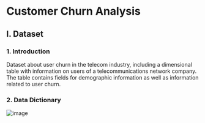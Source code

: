 # Customer Churn Analysis
## I. Dataset
### 1. Introduction
Dataset about user churn in the telecom industry, including a dimensional table with information on users of a telecommunications network company. The table contains fields for demographic information as well as information related to user churn.
### 2. Data Dictionary
![image](https://user-images.githubusercontent.com/129883764/233998770-ca948be2-703f-401b-81b9-972b3ab4c363.png)


